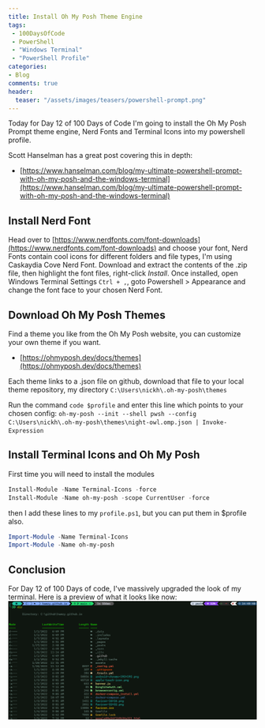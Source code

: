 ```yaml
---
title: Install Oh My Posh Theme Engine
tags:
 - 100DaysOfCode
 - PowerShell
 - "Windows Terminal"
 - "PowerShell Profile"
categories:
- Blog
comments: true
header:
  teaser: "/assets/images/teasers/powershell-prompt.png"
---
```


Today for Day 12 of 100 Days of Code I'm going to install the Oh My Posh Prompt theme engine, Nerd Fonts and Terminal Icons into my powershell profile.

Scott Hanselman has a great post covering this in depth:
* [https://www.hanselman.com/blog/my-ultimate-powershell-prompt-with-oh-my-posh-and-the-windows-terminal](https://www.hanselman.com/blog/my-ultimate-powershell-prompt-with-oh-my-posh-and-the-windows-terminal)

## Install Nerd Font

Head over to [https://www.nerdfonts.com/font-downloads](https://www.nerdfonts.com/font-downloads) and choose your font, Nerd Fonts contain cool icons for different folders and file types, I'm using Caskaydia Cove Nerd Font.  Download and extract the contents of the .zip file, then highlight the font files, right-click *Install*.  Once installed, open Windows Terminal Settings `Ctrl + ,`, goto Powershell > Appearance and change the font face to your chosen Nerd Font.

## Download Oh My Posh Themes
Find a theme you like from the Oh My Posh website, you can customize your own theme if you want.

* [https://ohmyposh.dev/docs/themes](https://ohmyposh.dev/docs/themes)

Each theme links to a .json file on github, download that file to your local theme repository, my directory `C:\Users\nickh\.oh-my-posh\themes`

Run the command `code $profile` and enter this line which points to your chosen config: `oh-my-posh --init --shell pwsh --config C:\Users\nickh\.oh-my-posh\themes\night-owl.omp.json | Invoke-Expression`
## Install Terminal Icons and Oh My Posh

First time you will need to install the modules
```powershell
Install-Module -Name Terminal-Icons -force
Install-Module -Name oh-my-posh -scope CurrentUser -force
```

then I add these lines to my `profile.ps1`, but you can put them in $profile also.
```powershell
Import-Module -Name Terminal-Icons
Import-Module -Name oh-my-posh
```

## Conclusion

For Day 12 of 100 Days of code, I've massively upgraded the look of my terminal.  Here is a preview of what it looks like now:
![Powershell Profile](/assets/posts/powershell-prompt.png)